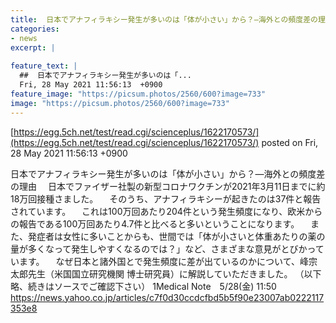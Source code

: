 ```yaml
---
title:  日本でアナフィラキシー発生が多いのは「体が小さい」から？—海外との頻度差の理由  
categories:
- news
excerpt: |
  
feature_text: |
  ##  日本でアナフィラキシー発生が多いのは「...
  Fri, 28 May 2021 11:56:13  +0900
feature_image: "https://picsum.photos/2560/600?image=733"
image: "https://picsum.photos/2560/600?image=733"
---
```


[https://egg.5ch.net/test/read.cgi/scienceplus/1622170573/](https://egg.5ch.net/test/read.cgi/scienceplus/1622170573/)
posted on Fri, 28 May 2021 11:56:13  +0900

<!--more-->

日本でアナフィラキシー発生が多いのは「体が小さい」から？—海外との頻度差の理由 　日本でファイザー社製の新型コロナワクチンが2021年3月11日までに約18万回接種さました。 　そのうち、アナフィラキシーが起きたのは37件と報告されています。 　これは100万回あたり204件という発生頻度になり、欧米からの報告である100万回あたり4.7件と比べると多いということになります。 　また、発症者は女性に多いことからも、世間では「体が小さいと体重あたりの薬の量が多くなって発生しやすくなるのでは？」など、さまざまな意見がとびかっています。 　なぜ日本と諸外国とで発生頻度に差が出ているのかについて、峰宗太郎先生（米国国立研究機関 博士研究員）に解説していただきました。 （以下略、続きはソースでご確認下さい） 1Medical Note　5/28(金) 11:50 https://news.yahoo.co.jp/articles/c7f0d30ccdcfbd5b5f90e23007ab0222117353e8
